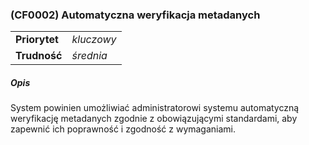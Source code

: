 ### (CF0002) Automatyczna weryfikacja metadanych

|               |            |
|---------------|------------|
| **Priorytet** | _kluczowy_ |
| **Trudność**  | _średnia_  |

##### Opis

System powinien umożliwiać administratorowi systemu automatyczną weryfikację metadanych zgodnie z obowiązującymi standardami, aby zapewnić ich poprawność i zgodność z
wymaganiami.
